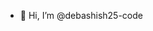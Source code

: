 - 👋 Hi, I’m @debashish25-code




<!---
debashish25-code/debashish25-code is a ✨ special ✨ repository because its `README.md` (this file) appears on your GitHub profile.
You can click the Preview link to take a look at your changes.
--->
